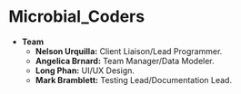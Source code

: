 # Microbial_Coders
* **Team** 
  * **Nelson Urquilla:** Client Liaison/Lead Programmer.
  * **Angelica Brnard:** Team Manager/Data Modeler.
  * **Long Phan:** UI/UX Design.
  * **Mark Bramblett:** Testing Lead/Documentation Lead.

